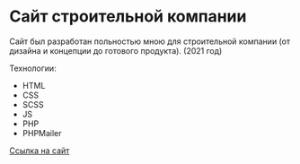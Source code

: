# Сайт строительной компании

Сайт был разработан польностью мною для строительной компании (от дизайна и концепции до готового продукта). (2021 год)

Технологии:
* HTML
* CSS
* SCSS
* JS
* PHP
* PHPMailer

[Ссылка на сайт](https://stroycompany.github.io)
